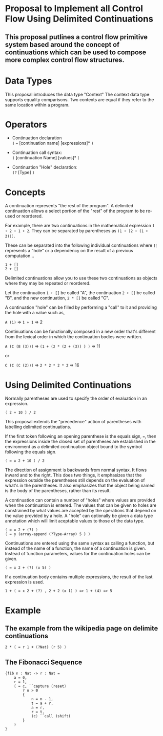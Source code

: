 Proposal to Implement all Control Flow Using Delimited Continuations
===

This proposal putlines a control flow primitive system based around the concept of continuations which can be used to compose more complex control flow structures.
---

# Data Types

This proposal introduces the data type "Context"
The context data type supports equality comparisons.
Two contexts are equal if they refer to the same location within a program.

# Operators

* Continuation declaration \
`(` `=` [continuation name] [expressions]* `)`

* Continuation call syntax:\
`(` [continuation Name] [values]* `)`

* Continuation "Hole" declaration:\
 `(?` [Type] `)`

# Concepts
A continuation represents "the rest of the program". A delimited continuation allows a select portion of the "rest" of the program to be re-used or reordered.

For example, there are two continuations in the mathematical expression `1 + 2 + 1 + 2`. They can be separated by parentheses as `(1 + (2 + (1 + 2)))`.

These can be separated into the following individual continuations where `[]` represents a "hole" or a dependency on the result of a previous computation...

`1 + []`\
`2 + []`

Delimited continuations allow you to use these two continuations as objects where they may be repeated or reordered.

Let the continuation `1 + []` be called "A", the continuation `2 + []` be called "B", and the new continuation, `2 * []` be called "C".

A continuation "hole" can be filled by performing a "call" to it and providing the hole with a value such as, 


`A (1)` => `1 + 1` => 2

Continuations can be functionally composed in a new order that's different from the lexical order in which the continuation bodies were written.

`A (C (B (3)))` => `(1 + (2 * (2 + (3)) ) )` => 11

or 

`C (C (C (2)))` => `2 * 2 * 2 * 2` => 16

# Using Delimited Continuations

Normally parentheses are used to specify the order of evaluation in an expression.

	( 2 + 10 ) / 2

This proposal extends the "precedence" action of parentheses with labelling delimited continuations.

If the first token following an opening parenthese is the equals sign, `=`, then the expressions inside the closed set of parentheses are established in the environment as a delimited continuation object bound to the symbol following the equals sign.

	( = x 2 + 10 ) / 2

The direction of assignment is backwards from normal syntax. It flows inward and to the right. This does two things, it emphasizes that the expression outside the parentheses still depends on the evaluation of what's in the parentheses. It also emphasizes that the object being named is the body of the parentheses, rather than its result.

A continuation can contain a number of "holes" where values are provided when the continuation is entered. The values that can be given to holes are constrained by what values are accepted by the operations that depend on the value provided by a hole. A "hole" can optionally be given a data type annotation which will limit aceptable values to those of the data type.

	( = x 2 + (?) )
	( = y (array-append (?Type-Array) 5 ) )

Continuations are entered using the same syntax as calling a function, but instead of the name of a function, the name of a continuation is given. Instead of function parameters, values for the continuation holes can be given. 

	( = x 2 + (?) (x 5) )

If a continuation body contains multiple expressions, the result of the last expression is used.

	1 + ( = x 2 + (?) , 2 + 2 (x 1) ) => 1 + (4) => 5

# Example

## The example from the wikipedia page on delimite continuations

	2 * ( = r 1 + (?Nat) (r 5) )

## The Fibonacci Sequence
	{fib n : Nat -> r : Nat =
		a = 0, 
		r = 1,
		( = c, ``capture (reset)
			? n > 0
			{
				n = n - 1,
				t = a + r,
				a = r,
				r = t,
				(c) ``call (shift)
			}
		)
	}
